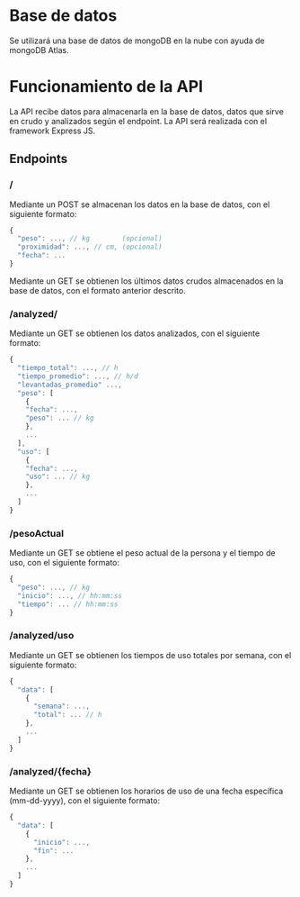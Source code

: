 # Base de datos
Se utilizará una base de datos de mongoDB en la nube con ayuda de mongoDB Atlas.

# Funcionamiento de la API
La API recibe datos para almacenarla en la base de datos, datos que sirve en crudo y analizados según el endpoint. La API será realizada con el framework Express JS.

## Endpoints

### /
Mediante un POST se almacenan los datos en la base de datos, con el siguiente formato:
```js
{
  "peso": ..., // kg        (opcional)
  "proximidad": ..., // cm, (opcional)
  "fecha": ...
}
```

Mediante un GET se obtienen los últimos datos crudos almacenados en la base de datos, con el formato anterior descrito.

### /analyzed/
Mediante un GET se obtienen los datos analizados, con el siguiente formato:
```js
{
  "tiempo_total": ..., // h
  "tiempo_promedio": ..., // h/d
  "levantadas_promedio" ...,
  "peso": [
    {
    "fecha": ...,
    "peso": ... // kg
    },
    ...
  ],
  "uso": [
    {
    "fecha": ...,
    "uso": ... // kg
    },
    ...
  ]
}
```

### /pesoActual
Mediante un GET se obtiene el peso actual de la persona y el tiempo de uso, con el siguiente formato:
```js
{
  "peso": ..., // kg
  "inicio": ..., // hh:mm:ss
  "tiempo": ... // hh:mm:ss
}
```

### /analyzed/uso
Mediante un GET se obtienen los tiempos de uso totales por semana, con el siguiente formato:
```js
{
  "data": [
    {
      "semana": ...,
      "total": ... // h
    },
    ...
  ]
}
```

### /analyzed/{fecha}
Mediante un GET se obtienen los horarios de uso de una fecha específica (mm-dd-yyyy), con el siguiente formato:
```js
{
  "data": [
    {
      "inicio": ...,
      "fin": ...
    },
    ...
  ]
}
```
